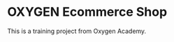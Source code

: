 # OXYGEN Ecommerce Shop
This is a training project from Oxygen Academy.                         
  
 
